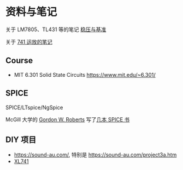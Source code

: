 <h1>资料与笔记</h1>

关于 LM7805、TL431 等的笔记 [稳压与基准](regulator.md)

关于 [741 运放的笔记](741.md)

## Course

* MIT 6.301 Solid State Circuits <https://www.mit.edu/~6.301/>

## SPICE

SPICE/LTspice/NgSpice 

McGill 大学的 [Gordon W. Roberts](https://www.ece.mcgill.ca/~grober4/ROBERTS/Welcome.html) 写了[几本 SPICE 书](https://www.ece.mcgill.ca/~grober4/ROBERTS/My_Textbooks.html)


## DIY 项目

* <https://sound-au.com/>, 特别是 <https://sound-au.com/project3a.htm>
* [XL741](https://shop.evilmadscientist.com/productsmenu/762) 


